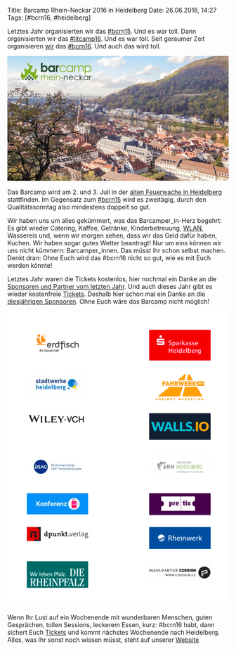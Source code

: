 Title: Barcamp Rhein-Neckar 2016 in Heidelberg
Date: 26.06.2016, 14:27
Tags: [#bcrn16, #heidelberg]

Letztes Jahr organisierten wir das [#bcrn15](https://bullenscheisse.de/2015/bcrn15/). Und es war toll. Dann organisierten wir das [#litcamp16](https://twitter.com/search?f=tweets&vertical=default&q=%23litcamp16&src=typd). Und es war toll. Seit geraumer Zeit organisieren [wir](https://barcamp.rhein-neckar.me/kontakt/das-team/) das [#bcrn16](https://twitter.com/search?f=tweets&vertical=default&q=%23bcrn16&src=tyah). Und auch das wird toll.

![Bild der Heidelberger Altstadt mit dem Logo des Barcamp Rhein-Neckar](/img/IMG_114.png)

Das Barcamp wird am 2. und 3. Juli in der [alten Feuerwache in Heidelberg](https://barcamp.rhein-neckar.me/menschen-ideen-begegnen/anfahrt/) stattfinden. Im Gegensatz zum [#bcrn15](https://barcamp.rhein-neckar.me/menschen-ideen-begegnen/barcamp-rhein-neckar-2015/) wird es zweitägig, durch den Qualitätssonntag also mindestens doppelt so gut.

Wir haben uns um alles gekümmert, was das Barcamper_in-Herz begehrt: Es gibt wieder Catering, Kaffee, Getränke, Kinderbetreuung, [WLAN](https://www.freifunk-rhein-neckar.de), Wassereis und, wenn wir morgen sehen, dass wir das Geld dafür haben, Kuchen. Wir haben sogar gutes Wetter beantragt! Nur um eins können wir uns nicht kümmern: Barcamper_innen. Das müsst ihr schon selbst machen. Denkt dran: Ohne Euch wird das #bcrn16 nicht so gut, wie es mit Euch werden könnte!

Letztes Jahr waren die Tickets kostenlos, hier nochmal ein Danke an die [Sponsoren und Partner vom letzten Jahr](https://barcamp.rhein-neckar.me/menschen-ideen-begegnen/sponsorenliste-2015/). Und auch dieses Jahr gibt es wieder kostenfreie [Tickets](https://barcamp.rhein-neckar.me/blog/2016/05/01/tickets-fuer-das-barcamp-rhein-neckar-2016/). Deshalb hier schon mal ein Danke an die [diesjährigen Sponsoren](https://barcamp.rhein-neckar.me/menschen-ideen-begegnen/sponsorenliste/). Ohne Euch wäre das Barcamp nicht möglich!

![Alle Sponsoren des #bcrn16 im Überblick](/img/IMG_115.png)

Wenn Ihr Lust auf ein Wochenende mit wunderbaren Menschen, guten Gesprächen, tollen Sessions, leckerem Essen, kurz: #bcrn16 habt, dann sichert Euch [Tickets](https://barcamp.rhein-neckar.me/blog/2016/05/01/tickets-fuer-das-barcamp-rhein-neckar-2016/) und kommt nächstes Wochenende nach Heidelberg. Alles, was Ihr sonst noch wissen müsst, steht auf unserer [Website](https://barcamp.rhein-neckar.me)